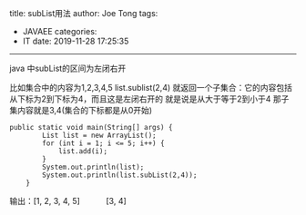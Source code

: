 title: subList用法
author: Joe Tong
tags:
  - JAVAEE
categories:  
  - IT
date: 2019-11-28 17:25:35 
---

java 中subList的区间为左闭右开

比如集合中的内容为1,2,3,4,5
list.sublist(2,4)
就返回一个子集合：它的内容包括从下标为2到下标为4，而且这是左闭右开的
就是说是从大于等于2到小于4
那子集内容就是3,4(集合的下标都是从0开始)

```
public static void main(String[] args) {
        List list = new ArrayList();
        for (int i = 1; i <= 5; i++) {
            list.add(i);
        }
        System.out.println(list);
        System.out.println(list.subList(2,4));
    }
```
输出：[1, 2, 3, 4, 5]
　　　[3, 4]
